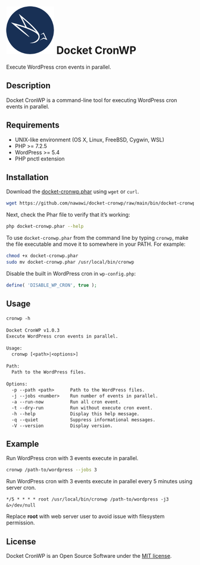 # ![Docket CronWP](./.docketcache.com/icon-128x128.png) Docket CronWP

Execute WordPress cron events in parallel.

## Description

Docket CronWP is a command-line tool for executing WordPress cron events in parallel.

## Requirements
- UNIX-like environment (OS X, Linux, FreeBSD, Cygwin, WSL)
- PHP >= 7.2.5
- WordPress >= 5.4
- PHP pnctl extension

## Installation

Download the [docket-cronwp.phar](https://github.com/nawawi/docket-cronwp/raw/main/bin/docket-cronwp.phar) using `wget` or `curl`.

```sh
wget https://github.com/nawawi/docket-cronwp/raw/main/bin/docket-cronwp.phar
```

Next, check the Phar file to verify that it’s working:

```sh
php docket-cronwp.phar --help
```

To use `docket-cronwp.phar` from the command line by typing `cronwp`, make the file executable and move it to somewhere in your PATH. For example:

```sh
chmod +x docket-cronwp.phar
sudo mv docket-cronwp.phar /usr/local/bin/cronwp
```

Disable the built in WordPress cron in `wp-config.php`:
```php
define( 'DISABLE_WP_CRON', true );
```

## Usage
```
cronwp -h

Docket CronWP v1.0.3
Execute WordPress cron events in parallel.

Usage:
  cronwp [<path>|<options>]

Path:
  Path to the WordPress files.

Options:
  -p --path <path>      Path to the WordPress files.
  -j --jobs <number>    Run number of events in parallel.
  -a --run-now          Run all cron event.
  -t --dry-run          Run without execute cron event.
  -h --help             Display this help message.
  -q --quiet            Suppress informational messages.
  -V --version          Display version.
```

## Example
Run WordPress cron with 3 events execute in parallel.

```sh
cronwp /path-to/wordpress --jobs 3
```

Run WordPress cron with 3 events execute in parallel every 5 minutes using server cron.  

```
*/5 * * * * root /usr/local/bin/cronwp /path-to/wordpress -j3 &>/dev/null
```

Replace **root** with web server user to avoid issue with filesystem permission.

## License

Docket CronWP is an Open Source Software under the [MIT license](https://github.com/nawawi/docket-cache/blob/master/LICENSE.txt).
